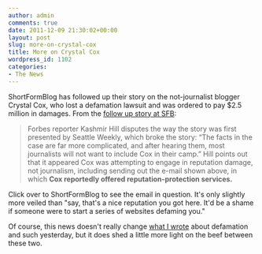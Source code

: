 ```yaml
---
author: admin
comments: true
date: 2011-12-09 21:30:02+00:00
layout: post
slug: more-on-crystal-cox
title: More on Crystal Cox
wordpress_id: 1102
categories:
- The News
---
```


ShortFormBlog has followed up their story on the not-journalist blogger Crystal Cox, who lost a defamation lawsuit and was ordered to pay $2.5 million in damages. From the [follow up story at SFB](http://shortformblog.tumblr.com/post/13926961397/crystal-cox-blogger-journalism):

> Forbes reporter Kashmir Hill disputes the way the story was first presented by Seattle Weekly, which broke the story: “The facts in the case are far more complicated, and after hearing them, most journalists will not want to include Cox in their camp.” Hill points out that it appeared Cox was attempting to engage in reputation damage, not journalism, including sending out the e-mail shown above, in which **Cox reportedly offered reputation-protection services.**

Click over to ShortFormBlog to see the email in question. It's only slightly more veiled than "say, that's a nice reputation you got here. It'd be a shame if someone were to start a series of websites defaming you."

Of course, this news doesn't really change [what I wrote](http://blog.ipsaloquitur.org/post/have-blog-will-trouble/) about defamation and such yesterday, but it does shed a little more light on the beef between these two.
